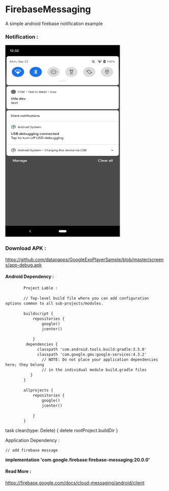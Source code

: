 # FirebaseMessaging
A simple android firebase notification example 

### Notification : 
<img src="https://github.com/datanapps/FirebaseMessaging/blob/master/screens/fcm_1.png" height="600" width="360">


### Download APK : 

https://github.com/datanapps/GoogleExoPlayerSample/blob/master/screens/app-debug.apk



#### Android Dependency :


            Project Lable : 

            // Top-level build file where you can add configuration options common to all sub-projects/modules.

            buildscript {
                repositories {
                    google()
                    jcenter()

                }
             dependencies {
                  classpath 'com.android.tools.build:gradle:3.5.0'
                  classpath 'com.google.gms:google-services:4.3.2'
                    // NOTE: Do not place your application dependencies here; they belong
                    // in the individual module build.gradle files
               }
            }

            allprojects {
                repositories {
                    google()
                    jcenter()

                }
            }

task clean(type: Delete) {
    delete rootProject.buildDir
}



Application Dependency : 

    // add firebase message
   **implementation 'com.google.firebase:firebase-messaging:20.0.0'**
   
   
   
       
#### Read More :

https://firebase.google.com/docs/cloud-messaging/android/client
